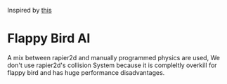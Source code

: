 Inspired by [this](https://github.com/bones-ai/rust-flappy-bird-ai)

# Flappy Bird AI

A mix between rapier2d and manually programmed physics are used, We don't use rapier2d's collision System because it is compleltly overkill for flappy bird and has huge performance disadvantages.
 